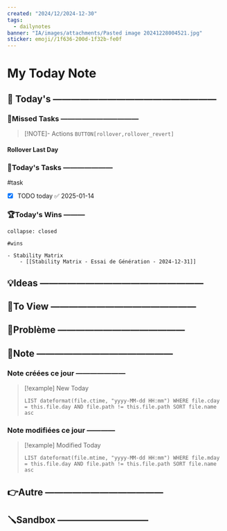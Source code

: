 ```yaml
---
created: "2024/12/2024-12-30"
tags:
  - dailynotes
banner: "IA/images/attachments/Pasted image 20241228004521.jpg"
sticker: emoji//1f636-200d-1f32b-fe0f
---
```

# My Today Note

## 📅 Today's ——————————————————

### 🥷Missed Tasks ———————————

> [!NOTE]- Actions
> `BUTTON[rollover,rollover_revert]`
> 
#### Rollover Last Day


	
### 🚀Today's Tasks ———————
#task
- [x] TODO today ✅ 2025-01-14
### 🏆Today's Wins ———


```ad-success
collapse: closed

#wins

- Stability Matrix 
	- [[Stability Matrix - Essai de Génération - 2024-12-31]] 
```

## 💡Ideas ——————————————————


## 👀To View ————————————————


## 🚨Problème ——————————————


## 📝Note ———————————————


### Note créées ce jour ———————
> [!example] New Today
> ```dataview
> LIST dateformat(file.ctime, "yyyy-MM-dd HH:mm") WHERE file.cday = this.file.day AND file.path != this.file.path SORT file.name asc
> ```
> 
### Note modifiées ce jour ————
> [!example] Modified Today
> ```dataview 
> LIST dateformat(file.mtime, "yyyy-MM-dd HH:mm") WHERE file.mday = this.file.day AND file.path != this.file.path SORT file.name asc
> ```
> 

## 👉Autre —————————————


## 🪛Sandbox ——————————

